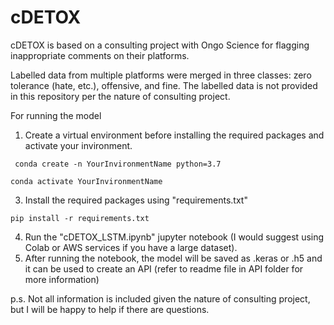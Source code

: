 # cDETOX
cDETOX is based on a consulting project with Ongo Science for flagging inappropriate comments on their platforms. 

Labelled data from multiple platforms were merged in three classes: zero tolerance (hate, etc.), offensive, and fine. The labelled data is not provided in this repository per the nature of consulting project. 

For running the model 
1. Create a virtual environment before installing the required packages and activate your invironment.
```
 conda create -n YourInvironmentName python=3.7
```
```
conda activate YourInvironmentName
```

3. Install the required packages using "requirements.txt"
```
pip install -r requirements.txt
```
4. Run the "cDETOX_LSTM.ipynb" jupyter notebook (I would suggest using Colab or AWS services if you have a large dataset).
5. After running the notebook, the model will be saved as .keras or .h5 and it can be used to create an API (refer to readme file in API folder for more information)

p.s. Not all information is included given the nature of consulting project, but I will be happy to help if there are questions.

